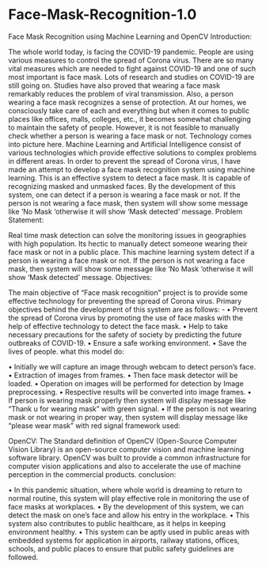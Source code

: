 # Face-Mask-Recognition-1.0
Face Mask Recognition using Machine Learning and OpenCV
Introduction:

The whole world today, is facing the COVID-19 pandemic. People are using various measures to control the spread of Corona virus. There are so many vital measures which are needed to fight against COVID-19 and one of such most important is face mask. Lots of research and studies on COVID-19 are still going on. Studies have also proved that wearing a face mask remarkably reduces the problem of viral transmission. Also, a person wearing a face mask recognizes a sense of protection. At our homes, we consciously take care of each and everything but when it comes to public places like offices, malls, colleges, etc., it becomes somewhat challenging to maintain the safety of people. However, it is not feasible to manually check whether a person is wearing a face mask or not. Technology comes into picture here. Machine Learning and Artificial Intelligence consist of various technologies which provide effective solutions to complex problems in different areas. In order to prevent the spread of Corona virus, I have made an attempt to develop a face mask recognition system using machine learning. This is an effective system to detect a face mask. It is capable of recognizing masked and unmasked faces. By the development of this system, one can detect if a person is wearing a face mask or not. If the person is not wearing a face mask, then system will show some message like ‘No Mask ‘otherwise it will show ‘Mask detected’ message.
Problem Statement:

Real time mask detection can solve the monitoring issues in geographies with high population. Its hectic to manually detect someone wearing their face mask or not in a public place. This machine learning system detect if a person is wearing a face mask or not. If the person is not wearing a face mask, then system will show some message like ‘No Mask ‘otherwise it will show ‘Mask detected’ message.
Objectives:

The main objective of “Face mask recognition” project is to provide some effective technology for preventing the spread of Corona virus. Primary objectives behind the development of this system are as follows: - • Prevent the spread of Corona virus by promoting the use of face masks with the help of effective technology to detect the face mask. • Help to take necessary precautions for the safety of society by predicting the future outbreaks of COVID-19. • Ensure a safe working environment. • Save the lives of people.
what this model do:

• Initially we will capture an image through webcam to detect person’s face. • Extraction of images from frames. • Then face mask detector will be loaded. • Operation on images will be performed for detection by Image preprocessing. • Respective results will be converted into image frames. • If person is wearing mask properly then system will display message like “Thank u for wearing mask” with green signal. • If the person is not wearing mask or not wearing in proper way, then system will display message like “please wear mask” with red signal
framework used:

OpenCV: The Standard definition of OpenCV (Open-Source Computer Vision Library) is an open-source computer vision and machine learning software library. OpenCV was built to provide a common infrastructure for computer vision applications and also to accelerate the use of machine perception in the commercial products.
conclusion:

• In this pandemic situation, where whole world is dreaming to return to normal routine, this system will play effective role in monitoring the use of face masks at workplaces. • By the development of this system, we can detect the mask on one’s face and allow his entry in the workplace. • This system also contributes to public healthcare, as it helps in keeping environment healthy. • This system can be aptly used in public areas with embedded systems for application in airports, railway stations, offices, schools, and public places to ensure that public safety guidelines are followed.
